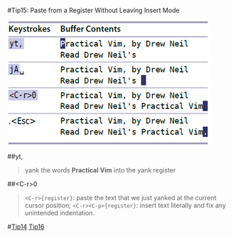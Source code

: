 #Tip15: Paste from a Register Without Leaving Insert Mode  
  
![tip15](images/tip15.png)  
  
##yt,  
>yank the words **Practical Vim** into the yank register  
  
##&lt;C-r&gt;0  
>`<C-r>{register}`: paste the text that we just yanked at the current cursor position; `<C-r><C-p>{register}`: insert text literally and fix any unintended indentation.  
  
#[Tip14](tip14.md) [Tip16](tip16.md)  


